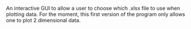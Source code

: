 An interactive GUI to allow a user to choose which .xlsx file to use when plotting data.
For the moment, this first version of the program only allows one to plot 2 dimensional data.
